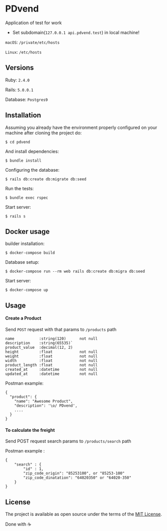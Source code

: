 # PDvend

Application of test for work

* Set subdomain(`127.0.0.1 api.pdvend.test`) in local machine!

`macOS`: `/private/etc/hosts`

`Linux`: `/etc/hosts`

## Versions

Ruby:
  `2.4.0`

Rails:
  `5.0.0.1`

Database:
  `Postgres9`

## Installation

Assuming you already have the environment properly configured on your machine after cloning the project do:

```
$ cd pdvend
```

And install dependencies:
```
$ bundle install
```

Configuring the database:

```
$ rails db:create db:migrate db:seed
```

Run the tests:
```
$ bundle exec rspec
```
Start server:
```
$ rails s
```

## Docker usage

builder installation:
```
$ docker-compose build
```
Database setup:

```
$ docker-compose run --rm web rails db:create db:migra db:seed
```

Start server:
```
$ docker-compose up
```

## Usage

#### Create a Product

Send `POST` request with that params to `/products` path

```
name           :string(120)      not null
description    :string(65535)`
product_value  :decimal(12, 2)
height         :float            not null
weight         :float            not null
width          :float            not null
product_length :float            not null
created_at     :datetime         not null
updated_at     :datetime         not null
```

Postman example:
```
{
  "product": {
    "name": "Awesome Product",
    "description": '\o/ PDvend',
    ....
  }
}
```

#### To calculate the freight

Send POST request search params to `/products/search` path

Postman example
:
```
{
	"search" : {
		"id" : 1,
		"zip_code_origin": "85253100", or "85253-100"
		"zip_code_dinatation": "64020350" or "64020-350"
	}
}
```

## License

The project is available as open source under the terms of the [MIT License](http://opensource.org/licenses/MIT).


Done with :coffee:
